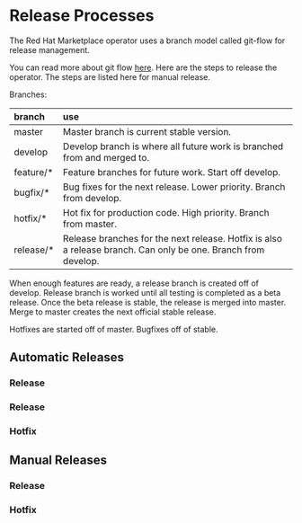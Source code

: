 # Release Processes

The Red Hat Marketplace operator uses a branch model called git-flow for release management.

You can read more about git flow [here](). Here are the steps to release the operator. The steps are listed here for manual release.

Branches:

| branch  |  use  |
|:--|:--|
| master | Master branch is current stable version.  |
| develop | Develop branch is where all future work is branched from and merged to. |
| feature/* | Feature branches for future work. Start off develop. |
| bugfix/* | Bug fixes for the next release. Lower priority. Branch from develop. |
| hotfix/* | Hot fix for production code. High priority. Branch from master. |
| release/* | Release branches for the next release. Hotfix is also a release branch. Can only be one. Branch from develop. |


When enough features are ready, a release branch is created off of develop. Release branch is worked until all testing is completed as a beta release. Once the beta release is stable, the release is merged into master. Merge to master creates the next official stable release.

Hotfixes are started off of master. Bugfixes off of stable.

## Automatic Releases

### Release

### Release

### Hotfix

## Manual Releases

### Release

### Hotfix
